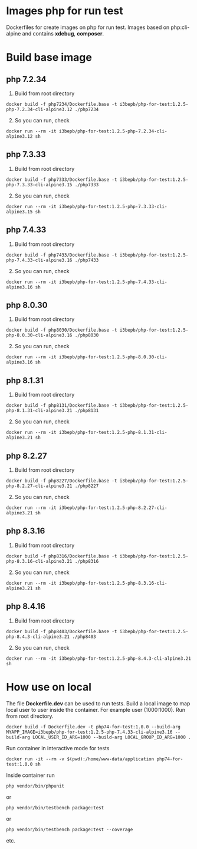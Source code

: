 # Images php for run test

Dockerfiles for create images on php for run test. Images based on php:cli-alpine and contains **xdebug**, **composer**.

# Build base image

## php 7.2.34
1. Build from root directory
```shell
docker build -f php7234/Dockerfile.base -t i3bepb/php-for-test:1.2.5-php-7.2.34-cli-alpine3.12 ./php7234
```
2. So you can run, check
```shell
docker run --rm -it i3bepb/php-for-test:1.2.5-php-7.2.34-cli-alpine3.12 sh
```
## php 7.3.33
1. Build from root directory
```shell
docker build -f php7333/Dockerfile.base -t i3bepb/php-for-test:1.2.5-php-7.3.33-cli-alpine3.15 ./php7333
```
2. So you can run, check
```shell
docker run --rm -it i3bepb/php-for-test:1.2.5-php-7.3.33-cli-alpine3.15 sh
```

## php 7.4.33
1. Build from root directory
```shell
docker build -f php7433/Dockerfile.base -t i3bepb/php-for-test:1.2.5-php-7.4.33-cli-alpine3.16 ./php7433
```
2. So you can run, check
```shell
docker run --rm -it i3bepb/php-for-test:1.2.5-php-7.4.33-cli-alpine3.16 sh
```

## php 8.0.30
1. Build from root directory
```shell
docker build -f php8030/Dockerfile.base -t i3bepb/php-for-test:1.2.5-php-8.0.30-cli-alpine3.16 ./php8030
```
2. So you can run, check
```shell
docker run --rm -it i3bepb/php-for-test:1.2.5-php-8.0.30-cli-alpine3.16 sh
```

## php 8.1.31
1. Build from root directory
```shell
docker build -f php8131/Dockerfile.base -t i3bepb/php-for-test:1.2.5-php-8.1.31-cli-alpine3.21 ./php8131
```
2. So you can run, check
```shell
docker run --rm -it i3bepb/php-for-test:1.2.5-php-8.1.31-cli-alpine3.21 sh
```

## php 8.2.27
1. Build from root directory
```shell
docker build -f php8227/Dockerfile.base -t i3bepb/php-for-test:1.2.5-php-8.2.27-cli-alpine3.21 ./php8227
```
2. So you can run, check
```shell
docker run --rm -it i3bepb/php-for-test:1.2.5-php-8.2.27-cli-alpine3.21 sh
```

## php 8.3.16
1. Build from root directory
```shell
docker build -f php8316/Dockerfile.base -t i3bepb/php-for-test:1.2.5-php-8.3.16-cli-alpine3.21 ./php8316
```
2. So you can run, check
```shell
docker run --rm -it i3bepb/php-for-test:1.2.5-php-8.3.16-cli-alpine3.21 sh
```

## php 8.4.16
1. Build from root directory
```shell
docker build -f php8403/Dockerfile.base -t i3bepb/php-for-test:1.2.5-php-8.4.3-cli-alpine3.21 ./php8403
```
2. So you can run, check
```shell
docker run --rm -it i3bepb/php-for-test:1.2.5-php-8.4.3-cli-alpine3.21 sh
```

# How use on local
The file **Dockerfile.dev** can be used to run tests. Build a local image to map local user to user inside the container. For example user (1000:1000). Run from root directory.
```shell
docker build -f Dockerfile.dev -t php74-for-test:1.0.0 --build-arg MYAPP_IMAGE=i3bepb/php-for-test:1.2.5-php-7.4.33-cli-alpine3.16 --build-arg LOCAL_USER_ID_ARG=1000 --build-arg LOCAL_GROUP_ID_ARG=1000 .
```
Run container in interactive mode for tests
```shell
docker run -it --rm -v $(pwd):/home/www-data/application php74-for-test:1.0.0 sh
```
Inside container run
```shell
php vendor/bin/phpunit
```
or
```shell
php vendor/bin/testbench package:test
```
or
```shell
php vendor/bin/testbench package:test --coverage
```
etc.